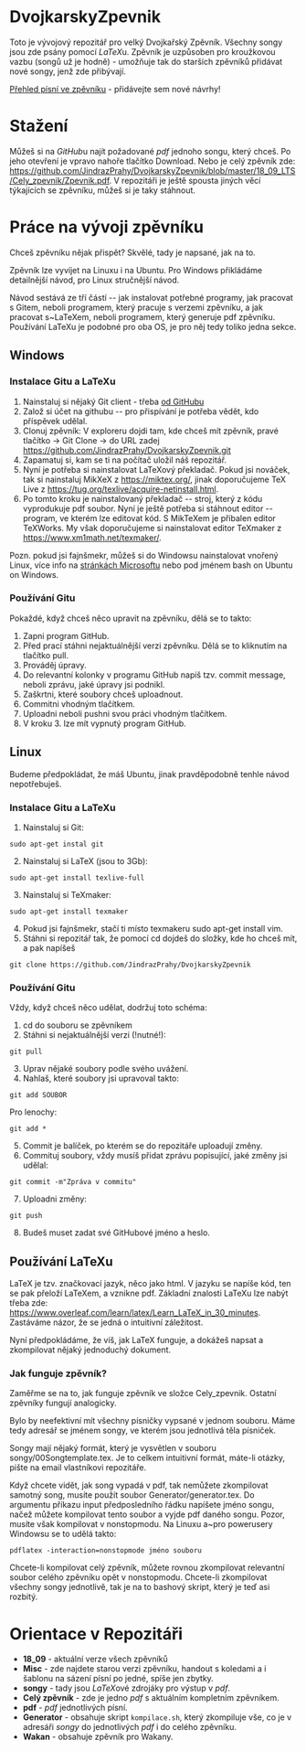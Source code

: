 # DvojkarskyZpevnik

Toto je vývojový repozitář pro velký Dvojkařský Zpěvník. Všechny songy jsou zde psány pomocí *LaTeX*u.
Zpěvník je uzpůsoben pro kroužkovou vazbu (songů už je hodně) - umožňuje tak do starších zpěvníků přidávat nové songy, jenž zde přibývají.

[Přehled písní ve zpěvníku](https://docs.google.com/spreadsheets/d/1ej4QIp3_96SE3kHn7L9kaiDOEUqHb9XJ2Mvoauu2prE/edit#gid=0) - přidávejte sem nové návrhy!


# Stažení

Můžeš si na *GitHub*u najít požadované *pdf* jednoho songu, který chceš. Po jeho otevření je vpravo nahoře tlačítko Download.
Nebo je celý zpěvník zde: https://github.com/JindrazPrahy/DvojkarskyZpevnik/blob/master/18_09_LTS/Cely_zpevnik/Zpevnik.pdf.
V repozitáři je ještě spousta jiných věcí týkajících se zpěvníku, můžeš si je taky stáhnout.

# Práce na vývoji zpěvníku
Chceš zpěvníku nějak přispět? Skvělé, tady je napsané, jak na to.

Zpěvník lze vyvíjet na Linuxu i na Ubuntu. Pro Windows přikládáme detailnější návod,
pro Linux stručnější návod.

Návod sestává ze tří částí -- jak instalovat potřebné programy, jak pracovat s
Gitem, neboli programem, který pracuje s verzemi zpěvníku, a jak pracovat
s~LaTeXem, neboli programem, který generuje pdf zpěvníku.
Používání LaTeXu je podobné pro oba OS, je pro něj tedy toliko jedna sekce.

## Windows

### Instalace Gitu a LaTeXu
1. Nainstaluj si nějaký Git client - třeba [od GitHubu](https://desktop.github.com/)
2. Založ si účet na githubu -- pro přispívání je potřeba vědět, kdo příspěvek udělal.
3. Clonuj zpěvník: V exploreru dojdi tam, kde chceš mít zpěvník, pravé tlačítko -> Git Clone -> do URL zadej https://github.com/JindrazPrahy/DvojkarskyZpevnik.git
4. Zapamatuj si, kam se ti na počítač uložil náš repozitář.
5. Nyní je potřeba si nainstalovat LaTeXový překladač. Pokud jsi nováček, tak si nainstaluj MikXeX z https://miktex.org/,
jinak doporučujeme TeX Live z https://tug.org/texlive/acquire-netinstall.html.
6. Po tomto kroku je nainstalovaný překladač -- stroj, který z kódu vyprodukuje pdf soubor.
Nyní je ještě potřeba si stáhnout editor -- program, ve kterém lze editovat kód.
S MikTeXem je přibalen editor TeXWorks. My však doporučujeme si nainstalovat
editor TeXmaker z https://www.xm1math.net/texmaker/.

Pozn. pokud jsi fajnšmekr, můžeš si do Windowsu nainstalovat vnořený Linux,
více info na [stránkách Microsoftu](https://docs.microsoft.com/en-us/windows/wsl/install-win10)
nebo pod jménem bash on Ubuntu on Windows.

### Používání Gitu
Pokaždé, když chceš něco upravit na zpěvníku, dělá se to takto:

1. Zapni program GitHub.
2. Před prací stáhni nejaktuálnější verzi zpěvníku. Dělá se to kliknutím na
   tlačítko pull.
3. Prováděj úpravy.
4. Do relevantní kolonky v programu GitHub napiš tzv. commit message, neboli
   zprávu, jaké úpravy jsi podnikl.
5. Zaškrtni, které soubory chceš uploadnout.
6. Commitni vhodným tlačítkem.
7. Uploadni neboli pushni svou práci vhodným tlačítkem.
8. V kroku 3. lze mít vypnutý program GitHub.

## Linux

Budeme předpokládat, že máš Ubuntu, jinak pravděpodobně tenhle návod
nepotřebuješ.

### Instalace Gitu a LaTeXu

1. Nainstaluj si Git:
```
sudo apt-get instal git
```
2. Nainstaluj si LaTeX (jsou to 3Gb):
```
sudo apt-get install texlive-full
```
3. Nainstaluj si TeXmaker:
```
sudo apt-get install texmaker
```
4. Pokud jsi fajnšmekr, stačí ti místo texmakeru sudo apt-get install vim.
5. Stáhni si repozitář tak, že pomocí cd dojdeš do složky, kde ho chceš mít,
a pak napíšeš
```
git clone https://github.com/JindrazPrahy/DvojkarskyZpevnik
```

### Používání Gitu

Vždy, když chceš něco udělat, dodržuj toto schéma:

1. cd do souboru se zpěvníkem
2. Stáhni si nejaktuálnější verzi (!nutné!):
```
git pull
```
3. Uprav nějaké soubory podle svého uvážení.
4. Nahlaš, které soubory jsi upravoval takto:
```
git add SOUBOR
```
Pro lenochy:
```
git add *
```
5. Commit je balíček, po kterém se do repozitáře uploadují změny.
6. Commituj soubory, vždy musíš přidat zprávu popisující, jaké změny jsi udělal:
```
git commit -m"Zpráva v commitu"
```
7. Uploadni změny:
```
git push
```
8. Budeš muset zadat své GitHubové jméno a heslo.

## Používání LaTeXu

LaTeX je tzv. značkovací jazyk, něco jako html. V jazyku se napíše kód,
ten se pak přeloží LaTeXem, a vznikne pdf. Základní znalosti LaTeXu
lze nabýt třeba zde: https://www.overleaf.com/learn/latex/Learn_LaTeX_in_30_minutes.
Zastáváme názor, že se jedná o intuitivní záležitost.

Nyní předpokládáme, že víš, jak LaTeX funguje, a dokážeš napsat a zkompilovat
nějaký jednoduchý dokument.


### Jak funguje zpěvník?

Zaměřme se na to, jak funguje zpěvník ve složce Cely_zpevnik. Ostatní zpěvníky
fungují analogicky.

Bylo by neefektivní mít všechny písničky vypsané v jednom souboru.
Máme tedy adresář se jménem songy, ve kterém jsou jednotlivá těla písniček.

Songy mají nějaký formát, který je vysvětlen v souboru
songy/00Songtemplate.tex.
Je to celkem intuitivní formát, máte-li otázky, pište na email vlastníkovi
repozitáře.

Když chcete vidět, jak song vypadá v pdf, tak nemůžete zkompilovat samotný
song, musíte použít soubor Generator/generator.tex.
Do argumentu příkazu input předposledního řádku napíšete jméno songu,
načež můžete kompilovat tento soubor a vyjde pdf daného songu.
Pozor, musíte však kompilovat v nonstopmodu. Na Linuxu a~pro
powerusery Windowsu se to udělá takto:
```
pdflatex -interaction=nonstopmode jméno souboru
```

Chcete-li kompilovat celý zpěvník, můžete rovnou zkompilovat relevantní soubor
celého zpěvníku opět v nonstopmodu.
Chcete-li zkompilovat všechny songy jednotlivě, tak je na to bashový skript,
který je teď asi rozbitý.

# Orientace v Repozitáři

- **18_09** - aktuální verze všech zpěvníků
- **Misc** - zde najdete starou verzi zpěvníku, handout s koledami a i šablonu na sázení písní po jedné, spíše jen zbytky.
- **songy** - tady jsou *LaTeX*ové zdrojáky pro výstup v *pdf*.
- **Celý zpěvník** - zde je jedno *pdf* s aktuálním kompletním zpěvníkem.
- **pdf** - *pdf* jednotlivých písní.
- **Generator** - obsahuje skript `kompilace.sh`, který zkompiluje vše, co je v adresáři *songy* do jednotlivých *pdf* i do celého zpěvníku.
- **Wakan** - obsahuje zpěvník pro Wakany.



